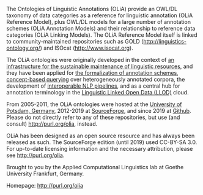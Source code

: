 The Ontologies of Linguistic Annotations (OLiA) provide an OWL/DL taxonomy of data categories as a reference for linguistic annotation (OLiA Reference Model), plus OWL/DL models for a large number of annotation schemes (OLiA Annotation Models) and their relationship to reference data categories (OLiA Linking Models). 
The OLiA Reference Model itself is linked to community-maintained repositories such as GOLD (http://linguistics-ontology.org/) and ISOcat (http://www.isocat.org).

The OLiA ontologies were originally developed in the context of [an infrastructure for the sustainable maintenance of linguistic resources](http://www.sfb441.uni-tuebingen.de/c2/index-engl.html), and they have been applied for [the formalization of annotation schemes](https://jlcl.org/content/2-allissues/18-Heft1-2008/Chiarcos.pdf), [concept-based querying](http://lrec-conf.org/proceedings/lrec2008/pdf/139_paper.pdf) over heterogeneously annotated corpora, the development of [interoperable NLP pipelines](https://persistence.uni-leipzig.org/nlp2rdf/ontologies/nif-core/nif-core.html), and as a central hub for annotation terminology in the [Linguistic Linked Open Data (LLOD)](http://linguistic-lod.org) cloud.

From 2005-2011, the OLiA ontologies were hosted at the [University of Potsdam, Germany](http://nachhalt.sfb632.uni-potsdam.de/owl/), 2012-2019 at  [SourceForge](https://sourceforge.net/projects/olia/), and since 2019 at [Github](https://github.com/acoli-repo/olia). Please do not directly refer to any of these repositories, but use (and consult) http://purl.org/olia, instead. 

OLiA has been designed as an open source resource and has always been released as such. The SourceForge edition (until 2019) used CC-BY-SA 3.0. For up-to-date licensing information and the necessary attribution, please see http://purl.org/olia.

Brought to you by the Applied Computational Linguistics lab at Goethe University Frankfurt, Germany.

Homepage: http://purl.org/olia
